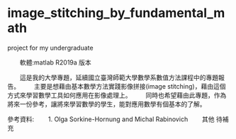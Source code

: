 # image_stitching_by_fundamental_math
 project for my undergraduate

　　軟體:matlab R2019a 版本

　　這是我的大學專題，延續國立臺灣師範大學數學系數值方法課程中的專題報告。
　　主要是想藉由基本數學方法實踐影像拼接(image stitching)，藉由這個方式來學習數學工具如何應用在影像處理上。
　　同時也希望藉由此專題，作為將來一份參考，讓將來學習數學的學生，能對應用數學有個基本的了解。

參考資料:
　　1.<Least-Squares Rigid Motion Using SVD> Olga Sorkine-Hornung and Michal Rabinovich
　　其他 待補充
